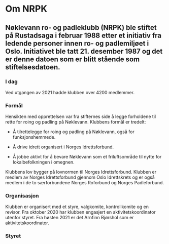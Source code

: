 # Om NRPK

## Nøklevann ro- og padleklubb (NRPK) ble stiftet på Rustadsaga i februar 1988 etter et initiativ fra ledende personer innen ro- og padlemiljøet i Oslo. Initiativet ble tatt 21. desember 1987 og det er denne datoen som er blitt stående som stiftelsesdatoen.

### I dag

Ved utgangen av 2021 hadde klubben over 4200 medlemmer.

### Formål

Hensikten med opprettelsen var fra stifternes side å legge forholdene til rette
for roing og padling på Nøklevann. Klubbens formål er tredelt:

- Å tilrettelegge for roing og padling på Nøklevann, også for funksjonshemmede.

- Å drive idrett organisert i Norges Idrettsforbund.

- Å jobbe aktivt for å bevare Nøklevann som et friluftsområde til nytte for
  lokalbefolkningen i omegnen.

Klubbens lov bygger på lovnormen til Norges Idrettsforbund. Klubben er medlem av
Norges Idrettsforbund gjennom Oslo Idrettskrets og er også medlem i de to
særforbundene Norges Roforbund og Norges Padleforbund.

### Organisasjon

Klubben er organisert med et styre, valgkomite, kontrollkomite og en revisor.
Fra oktober 2020 har klubben engasjert en aktivitetskoordinator utenfor styret.
Fra høsten 2021 er det Arnfinn Bjørshol som er aktivitetskoordinator.

### Styret

